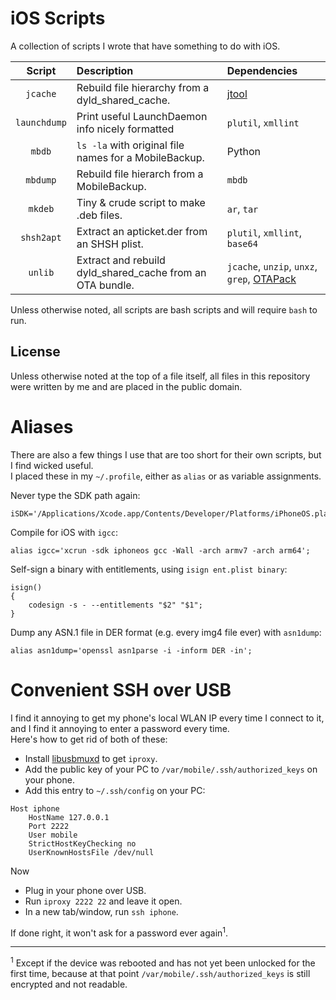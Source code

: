 # iOS Scripts

A collection of scripts I wrote that have something to do with iOS.

| Script | Description | Dependencies |
| :-: | :-- | :-- |
| `jcache` | Rebuild file hierarchy from a dyld_shared_cache. | [jtool](http://www.newosxbook.com/tools/jtool.tar) |
| `launchdump` | Print useful LaunchDaemon info nicely formatted | `plutil`, `xmllint` |
| `mbdb` | `ls -la` with original file names for a MobileBackup. | Python |
| `mbdump` | Rebuild file hierarch from a MobileBackup. | `mbdb` |
| `mkdeb` | Tiny & crude script to make .deb files. | `ar`, `tar` |
| `shsh2apt` | Extract an apticket.der from an SHSH plist. | `plutil`, `xmllint`, `base64` |
| `unlib` | Extract and rebuild dyld_shared_cache from an OTA bundle. | `jcache`, `unzip`, `unxz`, `grep`, [OTAPack](http://www.newosxbook.com/files/OTApack.tar) |

Unless otherwise noted, all scripts are bash scripts and will require `bash` to run.

## License

Unless otherwise noted at the top of a file itself, all files in this repository were written by me and are placed in the public domain.

# Aliases

There are also a few things I use that are too short for their own scripts, but I find wicked useful.  
I placed these in my `~/.profile`, either as `alias` or as variable assignments.

Never type the SDK path again:

    iSDK='/Applications/Xcode.app/Contents/Developer/Platforms/iPhoneOS.platform/Developer/SDKs/iPhoneOS.sdk';

Compile for iOS with `igcc`:

    alias igcc='xcrun -sdk iphoneos gcc -Wall -arch armv7 -arch arm64';

Self-sign a binary with entitlements, using `isign ent.plist binary`:

    isign()
    {
        codesign -s - --entitlements "$2" "$1";
    }

Dump any ASN.1 file in DER format (e.g. every img4 file ever) with `asn1dump`:

    alias asn1dump='openssl asn1parse -i -inform DER -in';

# Convenient SSH over USB

I find it annoying to get my phone's local WLAN IP every time I connect to it, and I find it annoying to enter a password every time.  
Here's how to get rid of both of these:

* Install [libusbmuxd](https://github.com/libimobiledevice/libusbmuxd) to get `iproxy`.
* Add the public key of your PC to `/var/mobile/.ssh/authorized_keys` on your phone.
* Add this entry to `~/.ssh/config` on your PC:

<!-- -->

    Host iphone
        HostName 127.0.0.1
        Port 2222
        User mobile
        StrictHostKeyChecking no
        UserKnownHostsFile /dev/null

Now

* Plug in your phone over USB.
* Run `iproxy 2222 22` and leave it open.
* In a new tab/window, run `ssh iphone`.

If done right, it won't ask for a password ever again<sup>1</sup>.

---

<sup>1</sup> Except if the device was rebooted and has not yet been unlocked for the first time, because at that point `/var/mobile/.ssh/authorized_keys` is still encrypted and not readable.
